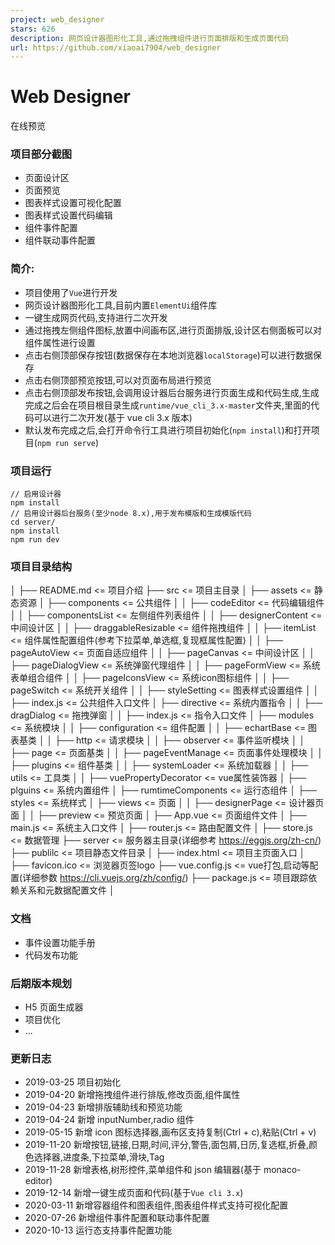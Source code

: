 ```yaml
---
project: web_designer
stars: 626
description: 网页设计器图形化工具,通过拖拽组件进行页面排版和生成页面代码
url: https://github.com/xiaoai7904/web_designer
---
```


Web Designer
============

在线预览

### 项目部分截图

-   页面设计区
-   页面预览
-   图表样式设置可视化配置
-   图表样式设置代码编辑
-   组件事件配置
-   组件联动事件配置

### 简介:

-   项目使用了`Vue`进行开发
-   网页设计器图形化工具,目前内置`ElementUi`组件库
-   一键生成网页代码,支持进行二次开发
-   通过拖拽左侧组件图标,放置中间画布区,进行页面排版,设计区右侧面板可以对组件属性进行设置
-   点击右侧顶部保存按钮(数据保存在本地浏览器`localStorage`)可以进行数据保存
-   点击右侧顶部预览按钮,可以对页面布局进行预览
-   点击右侧顶部发布按钮,会调用设计器后台服务进行页面生成和代码生成,生成完成之后会在项目根目录生成`runtime/vue_cli_3.x-master`文件夹,里面的代码可以进行二次开发(基于 vue cli 3.x 版本)
-   默认发布完成之后,会打开命令行工具进行项目初始化(`npm install`)和打开项目(`npm run serve`)

### 项目运行

```
// 启用设计器
npm install
// 启用设计器后台服务(至少node 8.x),用于发布模版和生成模版代码
cd server/
npm install
npm run dev
```

### 项目目录结构

│
├── README.md                           <\=  项目介绍
├── src                                 <\=  项目主目录
│   ├── assets                          <\=  静态资源
│   ├── components                      <\=  公共组件
│   │   ├── codeEditor                  <\=  代码编辑组件
│   │   ├── componentsList              <\=  左侧组件列表组件
│   │   ├── designerContent             <\=  中间设计区
│   │   ├── draggableResizable          <\=  组件拖拽组件
│   │   ├── itemList                    <\=  组件属性配置组件(参考下拉菜单,单选框,复现框属性配置)
│   │   ├── pageAutoView                <\=  页面自适应组件
│   │   ├── pageCanvas                  <\=  中间设计区
│   │   ├── pageDialogView              <\=  系统弹窗代理组件
│   │   ├── pageFormView                <\=  系统表单组合组件
│   │   ├── pageIconsView               <\=  系统icon图标组件
│   │   ├── pageSwitch                  <\=  系统开关组件
│   │   ├── styleSetting                <\=  图表样式设置组件
│   │   ├── index.js                    <\=  公共组件入口文件
│   ├── directive                       <\=  系统内置指令
│   │   ├── dragDialog                  <\=  拖拽弹窗
│   │   ├── index.js                    <\=  指令入口文件
│   ├── modules                         <\=  系统模块
│   │   ├── configuration               <\=  组件配置
│   │   ├── echartBase                  <\=  图表基类
│   │   ├── http                        <\=  请求模块
│   │   ├── observer                    <\=  事件监听模块
│   │   ├── page                        <\=  页面基类
│   │   ├── pageEventManage             <\=  页面事件处理模块
│   │   ├── plugins                     <\=  组件基类
│   │   ├── systemLoader                <\=  系统加载器
│   │   ├── utils                       <\=  工具类
│   │   ├── vuePropertyDecorator        <\=  vue属性装饰器
│   ├── plguins                         <\=  系统内置组件
│   ├── rumtimeComponents               <\=  运行态组件
│   ├── styles                          <\=  系统样式
│   ├── views                           <\=  页面
│   │   ├── designerPage                <\=  设计器页面
│   │   ├── preview                     <\=  预览页面
│   ├── App.vue                         <\=  页面组件文件
│   ├── main.js                         <\=  系统主入口文件
│   ├── router.js                       <\=  路由配置文件
│   ├── store.js                        <\=  数据管理
├── server                              <\=  服务器主目录(详细参考 https://eggjs.org/zh-cn/)
├── publilc                             <\=  项目静态文件目录
│   ├── index.html                      <\=  项目主页面入口
│   ├── favicon.ico                     <\=  浏览器页签logo
├── vue.config.js                       <\=  vue打包,启动等配置(详细参数 https://cli.vuejs.org/zh/config/)
├── package.js                          <\=  项目跟踪依赖关系和元数据配置文件
│

### 文档

-   事件设置功能手册
-   代码发布功能

### 后期版本规划

-   H5 页面生成器
-   项目优化
-   ...

### 更新日志

-   2019-03-25 项目初始化
-   2019-04-20 新增拖拽组件进行排版,修改页面,组件属性
-   2019-04-23 新增排版辅助线和预览功能
-   2019-04-24 新增 inputNumber,radio 组件
-   2019-05-15 新增 icon 图标选择器,画布区支持复制(Ctrl + c),粘贴(Ctrl + v)
-   2019-11-20 新增按钮,链接,日期,时间,评分,警告,面包屑,日历,复选框,折叠,颜色选择器,进度条,下拉菜单,滑块,Tag
-   2019-11-28 新增表格,树形控件,菜单组件和 json 编辑器(基于 monaco-editor)
-   2019-12-14 新增一键生成页面和代码(基于`Vue cli 3.x`)
-   2020-03-11 新增容器组件和图表组件,图表组件样式支持可视化配置
-   2020-07-26 新增组件事件配置和联动事件配置
-   2020-10-13 运行态支持事件配置功能
